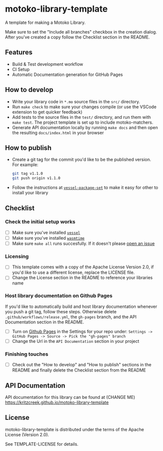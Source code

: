 # motoko-library-template

A template for making a Motoko Library.

Make sure to set the "Include all branches" checkbox in the creation
dialog. After you've created a copy follow the Checklist section in
the README.

## Features

- Build & Test development workflow
- CI Setup
- Automatic Documentation generation for GitHub Pages

## How to develop

- Write your library code in `*.mo` source files in the `src/` directory.
- Run `make check` to make sure your changes compile (or use the
  VSCode extension to get quicker feedback)
- Add tests to the source files in the `test/` directory, and run them
  with `make test`. The project template is set up to include
  motoko-matchers.
- Generate API documentation locally by running `make docs` and then
  open the resulting `docs/index.html` in your browser

## How to publish

- Create a git tag for the commit you'd like to be the published
  version. For example:
  ```bash
  git tag v1.1.0
  git push origin v1.1.0
  ```
- Follow the instructions at
  [`vessel-package-set`](https://github.com/dfinity/vessel-package-set)
  to make it easy for other to install your library


## Checklist

### Check the initial setup works
- [ ] Make sure you've installed [`vessel`](https://github.com/dfinity/vessel)
- [ ] Make sure you've installed [`wasmtime`](https://wasmtime.dev/)
- [ ] Make sure `make all` runs succesfully. If it doesn't please [open an issue](https://github.com/kritzcreek/motoko-library-template)

### Licensing
- [ ] This template comes with a copy of the Apache License Version
      2.0, if you'd like to use a different license, replace the
      LICENSE file.
- [ ] Change the License section in the README to reference your
      libraries name

### Host library documentation on Github Pages

If you'd like to automatically build and host library documentation
whenever you push a git tag, follow these steps. Otherwise delete
`.github/workflows/release.yml`, the `gh-pages` branch, and the API Documentation section in the README.

- [ ] Turn on [Github Pages](https://pages.github.com/) in the Settings for your repo under:
      `Settings -> GitHub Pages -> Source -> Pick the "gh-pages" branch`
- [ ] Change the Url in the `API Documentation` section in your project

### Finishing touches
- [ ] Check out the "How to develop" and "How to publish" sections in the
      README and finally delete the Checklist section from the
      README

## API Documentation

API documentation for this library can be found at (CHANGE ME) https://kritzcreek.github.io/motoko-library-template

## License

motoko-library-template is distributed under the terms of the Apache License (Version 2.0).

See TEMPLATE-LICENSE for details.
